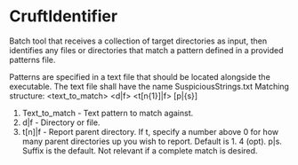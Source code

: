 # CruftIdentifier
Batch tool that receives a collection of target directories as input, then identifies any files or directories that match a pattern defined in a provided patterns file.

Patterns are specified in a text file that should be located alongside the executable. The text file shall have the name SuspiciousStrings.txt
Matching structure: <text_to_match> <d|f> <t[n{1}]|f> [p|{s}]
1. Text_to_match - Text pattern to match against.
2. d|f - Directory or file.
3. t[n]|f - Report parent directory. If t, specify a number above 0 for how many parent directories up you wish to report. Default is 1.
4 (opt). p|s. Suffix is the default. Not relevant if a complete match is desired.
